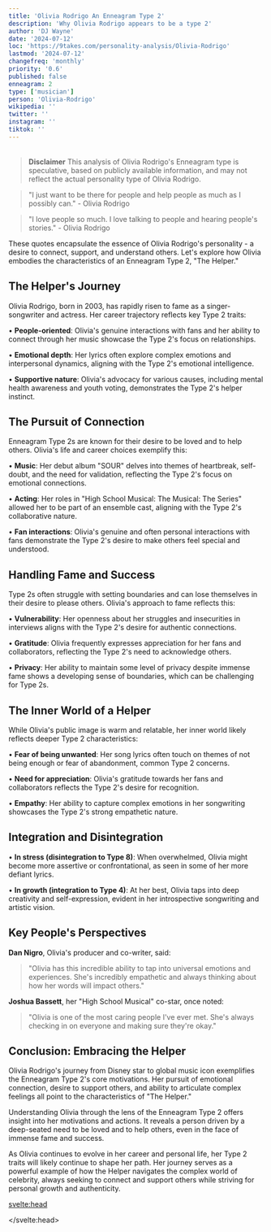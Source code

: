 ```yaml
---
title: 'Olivia Rodrigo An Enneagram Type 2'
description: 'Why Olivia Rodrigo appears to be a type 2'
author: 'DJ Wayne'
date: '2024-07-12'
loc: 'https://9takes.com/personality-analysis/Olivia-Rodrigo'
lastmod: '2024-07-12'
changefreq: 'monthly'
priority: '0.6'
published: false
enneagram: 2
type: ['musician']
person: 'Olivia-Rodrigo'
wikipedia: ''
twitter: ''
instagram: ''
tiktok: ''
---
```


<!--
    childhood and upbringing
    first big success
    style habits and quirks that relate to their personality type
    stressful moments in their life and how they handled them
    comfort- moments in their life where they are doing well and killing it
-->
<!-- // keywords:  -->

<script>
	// import  PopCard  from "$lib/components/atoms/PopCard.svelte";
import BlogPurpose from '$lib/components/blog/BlogPurpose.svelte'
</script>

<div
	style="display: flex;
    justify-content: center;
    margin: 1rem 0;
	"
>
	<!-- <PopCard
		image={`/types/2s/${'Olivia-Rodrigo'}.webp`}
		enneagramType={2}
		showIcon={false}
		displayText="Olivia Rodrigo"
		subtext=""
	/> -->
</div>

> **Disclaimer** This analysis of Olivia Rodrigo's Enneagram type is speculative, based on publicly available information, and may not reflect the actual personality type of Olivia Rodrigo.

<p class="firstLetter"></p>

> "I just want to be there for people and help people as much as I possibly can." - Olivia Rodrigo

> "I love people so much. I love talking to people and hearing people's stories." - Olivia Rodrigo

These quotes encapsulate the essence of Olivia Rodrigo's personality - a desire to connect, support, and understand others. Let's explore how Olivia embodies the characteristics of an Enneagram Type 2, "The Helper."

## The Helper's Journey

Olivia Rodrigo, born in 2003, has rapidly risen to fame as a singer-songwriter and actress. Her career trajectory reflects key Type 2 traits:

• **People-oriented**: Olivia's genuine interactions with fans and her ability to connect through her music showcase the Type 2's focus on relationships.

• **Emotional depth**: Her lyrics often explore complex emotions and interpersonal dynamics, aligning with the Type 2's emotional intelligence.

• **Supportive nature**: Olivia's advocacy for various causes, including mental health awareness and youth voting, demonstrates the Type 2's helper instinct.

## The Pursuit of Connection

Enneagram Type 2s are known for their desire to be loved and to help others. Olivia's life and career choices exemplify this:

• **Music**: Her debut album "SOUR" delves into themes of heartbreak, self-doubt, and the need for validation, reflecting the Type 2's focus on emotional connections.

• **Acting**: Her roles in "High School Musical: The Musical: The Series" allowed her to be part of an ensemble cast, aligning with the Type 2's collaborative nature.

• **Fan interactions**: Olivia's genuine and often personal interactions with fans demonstrate the Type 2's desire to make others feel special and understood.

## Handling Fame and Success

Type 2s often struggle with setting boundaries and can lose themselves in their desire to please others. Olivia's approach to fame reflects this:

• **Vulnerability**: Her openness about her struggles and insecurities in interviews aligns with the Type 2's desire for authentic connections.

• **Gratitude**: Olivia frequently expresses appreciation for her fans and collaborators, reflecting the Type 2's need to acknowledge others.

• **Privacy**: Her ability to maintain some level of privacy despite immense fame shows a developing sense of boundaries, which can be challenging for Type 2s.

## The Inner World of a Helper

While Olivia's public image is warm and relatable, her inner world likely reflects deeper Type 2 characteristics:

• **Fear of being unwanted**: Her song lyrics often touch on themes of not being enough or fear of abandonment, common Type 2 concerns.

• **Need for appreciation**: Olivia's gratitude towards her fans and collaborators reflects the Type 2's desire for recognition.

• **Empathy**: Her ability to capture complex emotions in her songwriting showcases the Type 2's strong empathetic nature.

## Integration and Disintegration

• **In stress (disintegration to Type 8)**: When overwhelmed, Olivia might become more assertive or confrontational, as seen in some of her more defiant lyrics.

• **In growth (integration to Type 4)**: At her best, Olivia taps into deep creativity and self-expression, evident in her introspective songwriting and artistic vision.

## Key People's Perspectives

**Dan Nigro**, Olivia's producer and co-writer, said:

> "Olivia has this incredible ability to tap into universal emotions and experiences. She's incredibly empathetic and always thinking about how her words will impact others."

**Joshua Bassett**, her "High School Musical" co-star, once noted:

> "Olivia is one of the most caring people I've ever met. She's always checking in on everyone and making sure they're okay."

## Conclusion: Embracing the Helper

Olivia Rodrigo's journey from Disney star to global music icon exemplifies the Enneagram Type 2's core motivations. Her pursuit of emotional connection, desire to support others, and ability to articulate complex feelings all point to the characteristics of "The Helper."

Understanding Olivia through the lens of the Enneagram Type 2 offers insight into her motivations and actions. It reveals a person driven by a deep-seated need to be loved and to help others, even in the face of immense fame and success.

As Olivia continues to evolve in her career and personal life, her Type 2 traits will likely continue to shape her path. Her journey serves as a powerful example of how the Helper navigates the complex world of celebrity, always seeking to connect and support others while striving for personal growth and authenticity.

<svelte:head>

<script type="application/ld+json">

</script>

</svelte:head>

<style lang="scss"></style>
